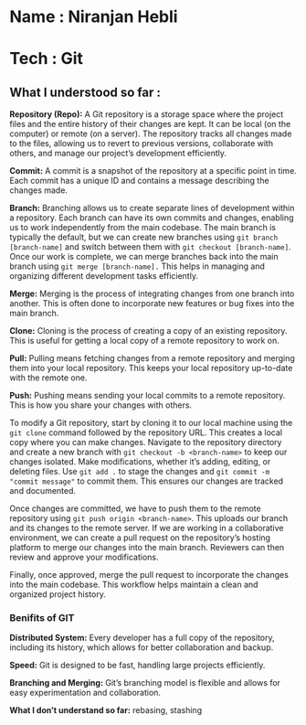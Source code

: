 
# **Name :** Niranjan Hebli

#  **Tech :** Git 

## **What I understood so far :**

**Repository (Repo):** A Git repository is a storage space where the project files and the entire history of their changes are kept. It can be local (on the computer) or remote (on a server). The repository tracks all changes made to the files, allowing us to revert to previous versions, collaborate with others, and manage our project’s development efficiently.

**Commit:** A commit is a snapshot of the repository at a specific point in time. Each commit has a unique ID and contains a message describing the changes made.

**Branch:** Branching allows us to create separate lines of development within a repository. Each branch can have its own commits and changes, enabling us to work independently from the main codebase. The main branch is typically the default, but we can create new branches using `git branch [branch-name]` and switch between them with `git checkout [branch-name]`. Once our work is complete, we can merge branches back into the main branch using `git merge [branch-name].` This helps in managing and organizing different development tasks efficiently.

**Merge:** Merging is the process of integrating changes from one branch into another. This is often done to incorporate new features or bug fixes into the main branch.

**Clone:** Cloning is the process of creating a copy of an existing repository. This is useful for getting a local copy of a remote repository to work on.

**Pull:** Pulling means fetching changes from a remote repository and merging them into your local repository. This keeps your local repository up-to-date with the remote one.

**Push:** Pushing means sending your local commits to a remote repository. This is how you share your changes with others.

To modify a Git repository, start by cloning it to our local machine using the `git clone` command followed by the repository URL. This creates a local copy where you can make changes. 
Navigate to the repository directory and create a new branch with `git checkout -b <branch-name>` to keep our changes isolated. Make modifications, whether it’s adding, editing, or deleting files. Use `git add .` to stage the changes and `git commit -m "commit message"` to commit them. This ensures our changes are tracked and documented.

Once changes are committed, we have to push them to the remote repository using `git push origin <branch-name>`. This uploads our branch and its changes to the remote server. If we are working in a collaborative environment, we can create a pull request on the repository’s hosting platform to merge our changes into the main branch. 
Reviewers can then review and approve your modifications. 

Finally, once approved, merge the pull request to incorporate the changes into the main codebase. This workflow helps maintain a clean and organized project history.


### **Benifits of GIT**


**Distributed System:** Every developer has a full copy of the repository, including its history, which allows for better collaboration and backup.

**Speed:** Git is designed to be fast, handling large projects efficiently.

**Branching and Merging:** Git’s branching model is flexible and allows for easy experimentation and collaboration.


**What I don’t understand so far:**
rebasing, stashing 
